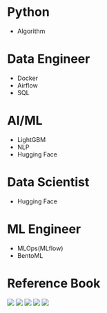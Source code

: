 # Python
- Algorithm

# Data Engineer
- Docker
- Airflow
- SQL

# AI/ML 
- LightGBM
- NLP
- Hugging Face

# Data Scientist
- Hugging Face

# ML Engineer
- MLOps(MLflow)
- BentoML

# Reference Book
<img src = "https://user-images.githubusercontent.com/110037747/184061410-aef1d74d-5917-4f6c-803d-908db16a5729.jpg"> <img src = "https://user-images.githubusercontent.com/110037747/184061873-aaa2f4a5-262c-4e6b-868c-e0fbd9c5385f.jpg"> <img src = "https://user-images.githubusercontent.com/110037747/184061939-def1dbaa-7df2-4f40-a771-35e537594de7.jpg"> <img src = "https://user-images.githubusercontent.com/110037747/184062100-f76c4e44-2a56-42c5-8bc3-3c9feaa137d8.jpg"> <img src = "https://user-images.githubusercontent.com/110037747/186078623-607df77f-9264-4624-b2dc-251ff7bbacad.jpg">



